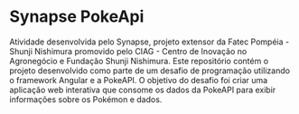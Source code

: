 # Synapse PokeApi

Atividade desenvolvida pelo Synapse, projeto extensor da Fatec Pompéia - Shunji Nishimura promovido pelo CIAG - Centro de Inovação no Agronegócio e Fundação Shunji Nishimura.
Este repositório contém o projeto desenvolvido como parte de um desafio de programação utilizando o framework Angular e a PokeAPI. O objetivo do desafio foi criar uma aplicação web interativa que consome os dados da PokeAPI para exibir informações sobre os Pokémon e dados.
